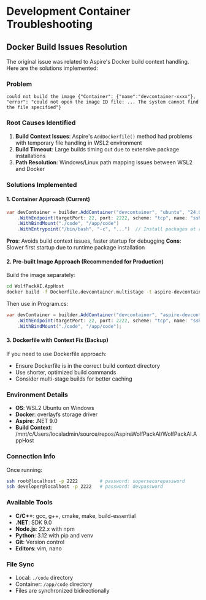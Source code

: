 # Development Container Troubleshooting

## Docker Build Issues Resolution

The original issue was related to Aspire's Docker build context handling. Here are the solutions implemented:

### Problem
```
could not build the image {"Container": {"name":"devcontainer-xxxx"}, "error": "could not open the image ID file: ... The system cannot find the file specified"}
```

### Root Causes Identified
1. **Build Context Issues**: Aspire's `AddDockerfile()` method had problems with temporary file handling in WSL2 environment
2. **Build Timeout**: Large builds timing out due to extensive package installations
3. **Path Resolution**: Windows/Linux path mapping issues between WSL2 and Docker

### Solutions Implemented

#### 1. Container Approach (Current)
```csharp
var devContainer = builder.AddContainer("devcontainer", "ubuntu", "24.04")
    .WithEndpoint(targetPort: 22, port: 2222, scheme: "tcp", name: "ssh")
    .WithBindMount("./code", "/app/code")
    .WithEntrypoint("/bin/bash", "-c", "...")  // Install packages at runtime
```

**Pros**: Avoids build context issues, faster startup for debugging
**Cons**: Slower first startup due to runtime package installation

#### 2. Pre-built Image Approach (Recommended for Production)

Build the image separately:
```bash
cd WolfPackAI.AppHost
docker build -f Dockerfile.devcontainer.multistage -t aspire-devcontainer:latest .
```

Then use in Program.cs:
```csharp
var devContainer = builder.AddContainer("devcontainer", "aspire-devcontainer", "latest")
    .WithEndpoint(targetPort: 22, port: 2222, scheme: "tcp", name: "ssh")
    .WithBindMount("./code", "/app/code");
```

#### 3. Dockerfile with Context Fix (Backup)
If you need to use Dockerfile approach:
- Ensure Dockerfile is in the correct build context directory
- Use shorter, optimized build commands
- Consider multi-stage builds for better caching

### Environment Details
- **OS**: WSL2 Ubuntu on Windows
- **Docker**: overlayfs storage driver
- **Aspire**: .NET 9.0
- **Build Context**: /mnt/c/Users/localadmin/source/repos/AspireWolfPackAI/WolfPackAI.AppHost

### Connection Info
Once running:
```bash
ssh root@localhost -p 2222        # password: supersecurepassword
ssh developer@localhost -p 2222   # password: devpassword
```

### Available Tools
- **C/C++**: gcc, g++, cmake, make, build-essential
- **.NET**: SDK 9.0
- **Node.js**: 22.x with npm  
- **Python**: 3.12 with pip and venv
- **Git**: Version control
- **Editors**: vim, nano

### File Sync
- Local: `./code` directory
- Container: `/app/code` directory
- Files are synchronized bidirectionally